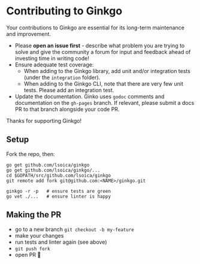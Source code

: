 # Contributing to Ginkgo

Your contributions to Ginkgo are essential for its long-term maintenance and improvement.

- Please **open an issue first** - describe what problem you are trying to solve and give the community a forum for input and feedback ahead of investing time in writing code!
- Ensure adequate test coverage:
    - When adding to the Ginkgo library, add unit and/or integration tests (under the `integration` folder).
    - When adding to the Ginkgo CLI, note that there are very few unit tests.  Please add an integration test.
- Update the documentation. Ginko uses `godoc` comments and documentation on the `gh-pages` branch.
  If relevant, please submit a docs PR to that branch alongside your code PR.

Thanks for supporting Ginkgo!

## Setup

Fork the repo, then:

```
go get github.com/lsoica/ginkgo
go get github.com/lsoica/ginkgo/...
cd $GOPATH/src/github.com/lsoica/ginkgo
git remote add fork git@github.com:<NAME>/ginkgo.git

ginkgo -r -p   # ensure tests are green
go vet ./...   # ensure linter is happy
```

## Making the PR
 - go to a new branch `git checkout -b my-feature`
 - make your changes
 - run tests and linter again (see above)
 - `git push fork`
 - open PR 🎉
